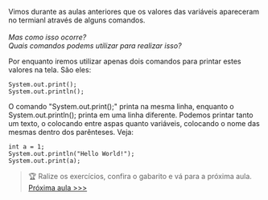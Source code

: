 <p> Vimos durante as aulas anteriores que os valores das variáveis apareceram no termianl através de alguns comandos. <br> <br>
<i> Mas como isso ocorre? </i> <br>
<i> Quais comandos podems utilizar para realizar isso? </i> <br>
<p> Por enquanto iremos utilizar apenas dois comandos para printar estes valores na tela. São eles: </p>

```
System.out.print();
System.out.println();
```

O comando "System.out.print();" printa na mesma linha, enquanto o System.out.println(); printa  em uma linha diferente. Podemos printar tanto um texto, o colocando entre aspas quanto variáveis, colocando o nome das mesmas dentro dos parênteses. Veja: </p>

```
int a = 1;
System.out.println("Hello World!");
System.out.print(a);
```
> 🏆 Ralize os exercícios, confira o gabarito e vá para a próxima aula.
<a href="https://github.com/Pedroo-Nietoo/Java/tree/main/3.%20Print%20e%20Println"> Próxima aula >>> </a>
